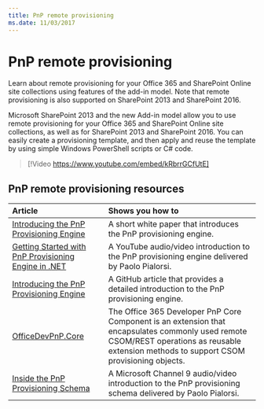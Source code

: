 ```yaml
---
title: PnP remote provisioning
ms.date: 11/03/2017
---
```

# PnP remote provisioning

Learn about remote provisioning for your Office 365 and SharePoint Online site collections using features of the add-in model. Note that remote provisioning is also supported on SharePoint 2013 and SharePoint 2016.

Microsoft SharePoint 2013 and the new Add-in model allow you to use remote provisioning for your Office 365 and SharePoint Online site collections, as well as for SharePoint 2013 and SharePoint 2016. You can easily create a provisioning template, and then apply and reuse the template by using simple Windows PowerShell scripts or C# code.

> [!Video https://www.youtube.com/embed/kRbrrGCfUtE]

## PnP remote provisioning resources

|**Article**|**Shows you how to**|
|:-----|:-----|
|[Introducing the PnP Provisioning Engine](Introducing-the-PnP-Provisioning-Engine.md)| A short white paper that introduces the PnP provisioning engine.|
|[Getting Started with PnP Provisioning Engine in .NET](https://www.youtube.com/watch?v=kRbrrGCfUtE)|A YouTube audio/video introduction to the PnP provisioning engine delivered by Paolo Pialorsi.|
|[Introducing the PnP Provisioning Engine](https://github.com/SharePoint/PnP-Guidance/blob/551b9f6a66cf94058ba5497e310d519647afb20c/articles/Introducing-the-PnP-Provisioning-Engine.md)|A GitHub article that provides a detailed introduction to the PnP provisioning engine.|
|[OfficeDevPnP.Core ](https://github.com/SharePoint/PnP-Sites-Core/tree/master/Core)|The Office 365 Developer PnP Core Component is an extension that encapsulates commonly used remote CSOM/REST operations as reusable extension methods to support CSOM provisioning objects.|
|[Inside the PnP Provisioning Schema](https://channel9.msdn.com/blogs/OfficeDevPnP/Deep-dive-to-PnP-provisioning-engine-schema)|A Microsoft Channel 9 audio/video introduction to the PnP provisioning schema delivered by Paolo Pialorsi.|

